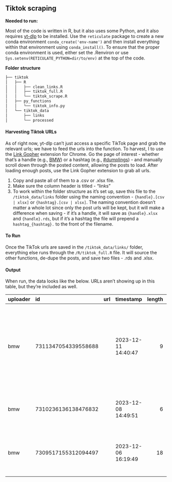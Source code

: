 
<!-- README.md is generated from README.Rmd. Please edit that file -->

## Tiktok scraping

**Needed to run:**

Most of the code is written in R, but it also uses some Python, and it
also requires [yt-dlp](https://github.com/yt-dlp/yt-dlp) to be
installed. Use the `reticulate` package to create a new conda
environment `conda_create('env-name')` and then install everything
within that environment using `conda_install()`. To ensure that the
proper conda environment is used, either set the .Renviron or use
`Sys.setenv(RETICULATE_PYTHON=dir/to/env)` at the top of the code.

**Folder structure**

``` r
├── tiktok
│   ├── R
│   │   ├── clean_links.R
│   │   ├── tiktok_full.R
│   │   └── tiktok_scrape.R
│   ├── py_functions
│   │   └── tiktok_info.py
│   └── tiktok_data
│       ├── links
│       └── processed
```

#### Harvesting Tiktok URLs

As of right now, yt-dlp can’t just access a specific TikTok page and
grab the relevant urls; we have to feed the urls into the function. To
harvest, I to use the [Link
Gopher](https://chrome.google.com/webstore/detail/link-gopher/bpjdkodgnbfalgghnbeggfbfjpcfamkf)
extension for Chrome. Go the page of interest - whether that’s a handle
(e.g., [BMW](https://www.tiktok.com/@bmw?lang=en)) or a hashtag (e.g.,
[\#dumplings](https://www.tiktok.com/search?q=%23dumplings)) - and
manually scroll down through the posted content, allowing the posts to
load. After loading enough posts, use the Link Gopher extension to grab
all urls.

1.  Copy and paste all of them to a .csv or .xlsx file.
2.  Make sure the column header is titled - “links”
3.  To work within the folder structure as it’s set up, save this file
    to the `/tiktok_data/links` folder using the naming convention -
    `{handle}.[csv | xlsx]` or `{hashtag}.[csv | xlsx]`. The naming
    convention doesn’t matter a whole lot since only the post urls will
    be kept, but it will make a difference when saving - if it’s a
    handle, it will save as `{handle}.xlsx` and `{handle}.rds`, but if
    it’s a hashtag the file will prepend a `hashtag_{hashtag}.` to the
    front of the filename.

#### To Run

Once the TikTok urls are saved in the `/tiktok_data/links/` folder,
everything else runs through the `/R/tiktok_full.R` file. It will source
the other functions, de-dupe the posts, and save two files - .rds and
.xlsx.

#### Output

When run, the data looks like the below. URLs aren’t showing up in this
table, but they’re included as well.

<table>
<thead>
<tr>
<th style="text-align:left;">
uploader
</th>
<th style="text-align:left;">
id
</th>
<th style="text-align:left;">
url
</th>
<th style="text-align:left;">
timestamp
</th>
<th style="text-align:right;">
length
</th>
<th style="text-align:left;">
post_text
</th>
<th style="text-align:right;">
view_count
</th>
<th style="text-align:right;">
like_count
</th>
<th style="text-align:right;">
repost_count
</th>
<th style="text-align:right;">
comment_count
</th>
<th style="text-align:left;">
music_artist
</th>
<th style="text-align:left;">
music_track
</th>
<th style="text-align:left;">
download_url
</th>
<th style="text-align:left;">
hashtags
</th>
<th style="text-align:left;">
at_mentions
</th>
</tr>
</thead>
<tbody>
<tr>
<td style="text-align:left;">
bmw
</td>
<td style="text-align:left;">
7311347054339558688
</td>
<td style="text-align:left;">
<https://www.tiktok.com/@6811960716250203142/video/7311347054339558688>
</td>
<td style="text-align:left;">
2023-12-11 14:40:47
</td>
<td style="text-align:right;">
9
</td>
<td style="text-align:left;">
The i7 is a paid actor \#BMWi7 \#carsoftiktok \#ThisIsForwardism
\#bmwlove \#fy The \#BMW i7 xDrive60: Power consumption/100 km, CO2
emission/km, weighted comb.: 19.6–18.4 kWh, 0 g. Electric range: 590–625
km. According to WLTP, b.mw/Further_Info.
</td>
<td style="text-align:right;">
10426
</td>
<td style="text-align:right;">
847
</td>
<td style="text-align:right;">
0
</td>
<td style="text-align:right;">
20
</td>
<td style="text-align:left;">
Tiktok / IG strategy 🚀
</td>
<td style="text-align:left;">
original sound
</td>
<td style="text-align:left;">
<https://v16m-us.tiktokcdn.com/76ed922db436aac6b03a496e6a38137f/65780fe6/video/tos/useast2a/tos-useast2a-ve-0068c001-euttp/oQyRI3rCABitSolYiHwAPi91fhnpFEuII4uv0I/?a=1180&ch=0&cr=13&dr=0&lr=all&cd=0%7C0%7C0%7C&cv=1&br=952&bt=476&bti=OHYpOTY0Zik3OjlmOm01MzE6ZDQ0MDo%3D&cs=2&ds=4&ft=iueGFy7oZZv0PD1MuK2xg9wEYQmYkEeC~&mime_type=video_mp4&qs=15&rc=OjM6NTpoZmc3aTU1O2c6aEBpM2V3ZW85cjhrbzMzZjczM0BfNTE0NWM2NTIxXmFgNjNhYSNlMmkxMmQ0cm9gLS1kMWNzcw%3D%3D&l=202312120146340B58A398BD8AA512D3F9&btag=e00088000&cc=24>
</td>
<td style="text-align:left;">
\#BMWi7 , \#carsoftiktok , \#ThisIsForwardism, \#bmwlove , \#fy , \#BMW
</td>
<td style="text-align:left;">
</td>
</tr>
<tr>
<td style="text-align:left;">
bmw
</td>
<td style="text-align:left;">
7310236136138476832
</td>
<td style="text-align:left;">
<https://www.tiktok.com/@6811960716250203142/video/7310236136138476832>
</td>
<td style="text-align:left;">
2023-12-08 14:49:51
</td>
<td style="text-align:right;">
6
</td>
<td style="text-align:left;">
A NEUE vision is in sight 💛 100% Electric.  \#THEVisionNeueKlasse
\#TheNeueNew \#bmwlive \#FutureMobility \#fy
</td>
<td style="text-align:right;">
67262
</td>
<td style="text-align:right;">
5514
</td>
<td style="text-align:right;">
46
</td>
<td style="text-align:right;">
171
</td>
<td style="text-align:left;">
Lofuu & Shiloh Dynasty & dprk
</td>
<td style="text-align:left;">
love song (hesitations) (sped up)
</td>
<td style="text-align:left;">
<https://v19-us.tiktokcdn.com/34927f23b8d3090dfba279d16f5eaf2e/65780fe4/video/tos/useast2a/tos-useast2a-ve-0068-euttp/oglheLGTjIGM4I9VemIQYoEAWHegtsHB5KegS7/?a=1180&ch=0&cr=13&dr=0&lr=all&cd=0%7C0%7C0%7C&cv=1&br=574&bt=287&bti=OHYpOTY0Zik3OjlmOm01MzE6ZDQ0MDo%3D&cs=2&ds=4&ft=iueGFy7oZZv0PD1XuK2xg9wEYQmYkEeC~&mime_type=video_mp4&qs=15&rc=O2Q2OzVkNWc6OWU7ZDlpOEBpMzw0OHU5cjVsbzMzZjczM0AuLTM2XzMwNjUxNDMxX2AvYSM1cmQxMmRrbm1gLS1kMWNzcw%3D%3D&l=20231212014636B4BF297CC7517B13D88D&btag=e00088000&cc=25>
</td>
<td style="text-align:left;">
\#THEVisionNeueKlasse, \#TheNeueNew , \#bmwlive , \#FutureMobility ,
\#fy
</td>
<td style="text-align:left;">
</td>
</tr>
<tr>
<td style="text-align:left;">
bmw
</td>
<td style="text-align:left;">
7309517155312094497
</td>
<td style="text-align:left;">
<https://www.tiktok.com/@6811960716250203142/video/7309517155312094497>
</td>
<td style="text-align:left;">
2023-12-06 16:19:49
</td>
<td style="text-align:right;">
18
</td>
<td style="text-align:left;">
The perfect way to unwind 🧘 \#BMWRepost (IG: mr.sharknose) \#BMWlove
\#carsoftiktok \#BMWClassic \#BMW \#fy
</td>
<td style="text-align:right;">
52585
</td>
<td style="text-align:right;">
3470
</td>
<td style="text-align:right;">
23
</td>
<td style="text-align:right;">
52
</td>
<td style="text-align:left;">
lolayounggg
</td>
<td style="text-align:left;">
Conceited
</td>
<td style="text-align:left;">
<https://v19-us.tiktokcdn.com/ff32fe6fda4a8d907d3a8a159275063e/65780ff2/video/tos/useast2a/tos-useast2a-ve-0068c001-euttp/o87CENyDdB1wSAC49IqwvWIQiBXiZEn6T0CNq/?a=1180&ch=0&cr=13&dr=0&lr=all&cd=0%7C0%7C0%7C&cv=1&br=2376&bt=1188&bti=OHYpOTY0Zik3OjlmOm01MzE6ZDQ0MDo%3D&cs=2&ds=4&ft=iueGFy7oZZv0PD1w0K2xg9wEYQmYkEeC~&mime_type=video_mp4&qs=15&rc=aTwzPDw3aDM3O2hkaDQ7M0BpajYzZHI5cnQ8bzMzZjczM0BjLS02Xi5gNjQxYTZhM141YSNubmUuMmRrb2xgLS1kMWNzcw%3D%3D&l=20231212014638FD544B02417B05136C82&btag=e00088000&cc=25>
</td>
<td style="text-align:left;">
\#BMWRepost , \#BMWlove , \#carsoftiktok, \#BMWClassic , \#BMW , \#fy
</td>
<td style="text-align:left;">
</td>
</tr>
</tbody>
</table>
